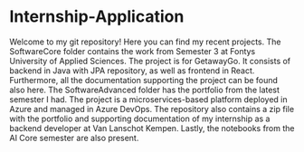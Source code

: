 # Internship-Application
Welcome to my git repository! Here you can find my recent projects. The SoftwareCore folder contains the work from Semester 3 at Fontys University of Applied Sciences. The project is for GetawayGo. It consists of backend in Java with JPA repository, as well as frontend in React. Furthermore, all the documentation supporting the project can be found also here. The SoftwareAdvanced folder has the portfolio from the latest semester I had. The project is a microservices-based platform deployed in Azure and managed in Azure DevOps. The repository also contains a zip file with the portfolio and supporting documentation of my internship as a backend developer at Van Lanschot Kempen. Lastly, the notebooks from the AI Core semester are also present.
